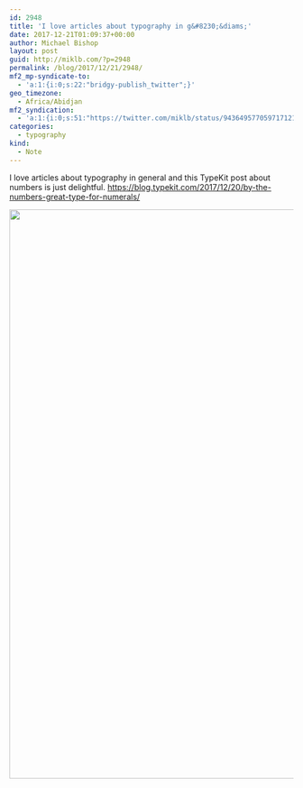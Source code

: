 ```yaml
---
id: 2948
title: 'I love articles about typography in g&#8230;&diams;'
date: 2017-12-21T01:09:37+00:00
author: Michael Bishop
layout: post
guid: http://miklb.com/?p=2948
permalink: /blog/2017/12/21/2948/
mf2_mp-syndicate-to:
  - 'a:1:{i:0;s:22:"bridgy-publish_twitter";}'
geo_timezone:
  - Africa/Abidjan
mf2_syndication:
  - 'a:1:{i:0;s:51:"https://twitter.com/miklb/status/943649577059717121";}'
categories:
  - typography
kind:
  - Note
---
```

I love articles about typography in general and this TypeKit post about numbers is just delightful. <https://blog.typekit.com/2017/12/20/by-the-numbers-great-type-for-numerals/>

<img src="https://typekit.files.wordpress.com/2017/12/04-blenny.png" width="998" height="1010" class="u-featured alignnone size-large" />